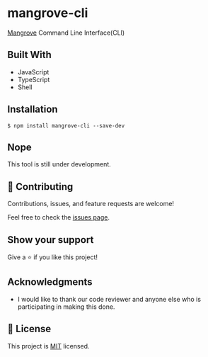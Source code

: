 # mangrove-cli

[Mangrove](https://github.com/rukundoeric/mangrove) Command Line Interface(CLI) 

## Built With

- JavaScript
- TypeScript
- Shell


## Installation

```
$ npm install mangrove-cli --save-dev
```

## Nope

This tool is still under development.

## 🤝 Contributing

Contributions, issues, and feature requests are welcome!

Feel free to check the [issues page](https://github.com/rukundoeric/restaurant-page/issues).

## Show your support

Give a ⭐️ if you like this project!

## Acknowledgments

- I would like to thank our code reviewer and anyone else who is participating in making this done.

## 📝 License

This project is [MIT](./LICENCE) licensed.